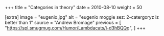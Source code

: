 +++
title = "Categories in theory"
date = 2010-08-10
weight = 50

[extra]
image = "eugenio.jpg"
alt = "eugenio moggie sez&colon; 2-catergoryz iz better than 1"
source = "Andrew Bromage"
previous = [
  "https://spl.smugmug.com/Humor/Lambdacats/i-d3hBQQq",
]
+++
